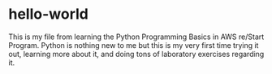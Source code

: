 # hello-world
This is my file from learning the Python Programming Basics in AWS re/Start Program.
Python is nothing new to me but this is my very first time trying it out, learning more about it, and doing tons of laboratory exercises regarding it.
